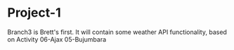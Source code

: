 # Project-1

Branch3 is Brett's first. It will contain some weather API functionality, based on Activity 06-Ajax 05-Bujumbara
